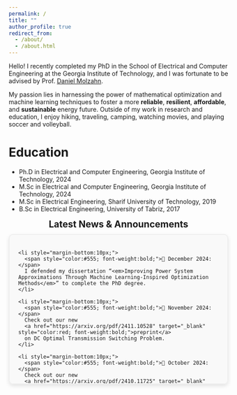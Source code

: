 ```yaml
---
permalink: /
title: ""
author_profile: true
redirect_from: 
  - /about/
  - /about.html
---
```

Hello! I recently completed my PhD in the School of Electrical and Computer Engineering at the Georgia Institute of Technology, and I was fortunate to be advised by Prof. [Daniel Molzahn](https://molzahn.github.io/index.html).

My passion lies in harnessing the power of mathematical optimization and machine learning techniques to foster a more **reliable**, **resilient**, **affordable**, and **sustainable** energy future. Outside of my work in research and education, I enjoy hiking, traveling, camping, watching movies, and playing soccer and volleyball.

Education
======
* Ph.D in Electrical and Computer Engineering, Georgia Institute of Technology, 2024
* M.Sc in Electrical and Computer Engineering, Georgia Institute of Technology, 2024
* M.Sc in Electrical Engineering, Sharif University of Technology, 2019
* B.Sc in Electrical Engineering, University of Tabriz, 2017
  

<!-- Fancy, scrollable "Latest News & Announcements" section -->
<h2 style="text-align:center; font-size:1.5em; margin-top:0; margin-bottom:0.5em;">
  Latest News & Announcements
</h2>

<div style="
  max-height: 300px; 
  overflow-y: auto; 
  border: 2px solid #eee; 
  border-radius: 10px; 
  background-color: #f9f9f9; 
  padding: 20px; 
  box-shadow: 0 4px 8px rgba(0, 0, 0, 0.1);
">

  <ul style="list-style-type:none; margin:0; padding:0;">
    
    <li style="margin-bottom:10px;">
      <span style="color:#555; font-weight:bold;">📅 December 2024:</span>
      I defended my dissertation “<em>Improving Power System Approximations Through Machine Learning-Inspired Optimization Methods</em>” to complete the PhD degree.
    </li>

    <li style="margin-bottom:10px;">
      <span style="color:#555; font-weight:bold;">📅 November 2024:</span>
      Check out our new 
      <a href="https://arxiv.org/pdf/2411.10528" target="_blank" style="color:red; font-weight:bold;">preprint</a>
      on DC Optimal Transmission Switching Problem.
    </li>

    <li style="margin-bottom:10px;">
      <span style="color:#555; font-weight:bold;">📅 October 2024:</span>
      Check out our new 
      <a href="https://arxiv.org/pdf/2410.11725" target="_blank" style="color:red; font-weight:bold;">preprint</a>
      on improving the accuracy of DC optimal power flow models.
    </li>
    
    <li style="margin-bottom:10px;">
      <span style="color:#555; font-weight:bold;">📅 July 2024:</span>
      I received the Dominion Energy Inclusion, Equity, and Diversity Scholarship Award for the second consecutive time.
    </li>
    
    <li style="margin-bottom:10px;">
      <span style="color:#555; font-weight:bold;">📅 May 2024:</span>
      I began my summer internship at Dominion Energy in the Electric Transmission Strategic Initiatives group.
    </li>

    <li style="margin-bottom:10px;">
      <span style="color:#555; font-weight:bold;">📅 May 2024:</span>
      I defended my PhD proposal and became a PhD candidate.
    </li>

    <li style="margin-bottom:10px;">
      <span style="color:#555; font-weight:bold;">📅 May 2024:</span>
      I received my second MSc degree in Electrical and Computer Engineering, this time from the Georgia Institute of Technology.
    </li>

    <li style="margin-bottom:10px;">
      <span style="color:#555; font-weight:bold;">📅 April 2024:</span>
      Our 
      <a href="https://ieeexplore.ieee.org/document/10508102" target="_blank">paper</a>
      on power systems resilience has been accepted for publication in the IEEE Transactions on Power Systems.
    </li>

    <li style="margin-bottom:10px;">
      <span style="color:#555; font-weight:bold;">📅 April 2024:</span>
      Check out our new 
      <a href="https://arxiv.org/pdf/2404.05125" target="_blank" style="color:red; font-weight:bold;">preprint</a>
      on an optimized LinDistFlow model for power distribution networks.
    </li>

    <li style="margin-bottom:10px;">
      <span style="color:#555; font-weight:bold;">📅 March 2024:</span>
      Two papers 
      [<a href="https://arxiv.org/pdf/2310.00447" target="_blank">1</a>, 
       <a href="https://arxiv.org/pdf/2304.11418" target="_blank">2</a>]
      have been accepted for the 23rd Power Systems Computational Conference (PSCC), to appear in Electric Power Systems Research. We are looking to present our papers in Paris this summer.
    </li>

    <li style="margin-bottom:10px;">
      <span style="color:#555; font-weight:bold;">📅 February 2024:</span>
      I presented our 
      <a href="https://ieeexplore.ieee.org/abstract/document/10472173" target="_blank">paper</a>
      on power system equivalents at the Texas Power and Energy Conference (TPEC).
    </li>

    <li style="margin-bottom:10px;">
      <span style="color:#555; font-weight:bold;">📅 January 2024:</span>
      I began my part-time internship at North American Electric Reliability Corporation (NERC) in the Advanced System Analytics &amp; Modeling (ASAM) department.
    </li>

    <li style="margin-bottom:10px;">
      <span style="color:#555; font-weight:bold;">📅 August 2023:</span>
      I received the Dominion Energy Inclusion, Equity, and Diversity Scholarship Award.
    </li>

    <li style="margin-bottom:10px;">
      <span style="color:#555; font-weight:bold;">📅 June 2023:</span>
      I presented our 
      <a href="https://arxiv.org/pdf/2209.04399" target="_blank">paper</a>
      on the AC power flow feasibility restoration at the American Control Conference (ACC).
    </li>

    <li style="margin-bottom:10px;">
      <span style="color:#555; font-weight:bold;">📅 May 2023:</span>
      I started my internship at Dominion Energy in the ET Planning-Modeling team.
    </li>

  </ul>
</div>




